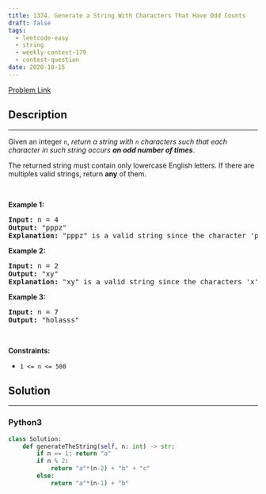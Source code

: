 ```yaml
---
title: 1374. Generate a String With Characters That Have Odd Counts
draft: false
tags: 
  - leetcode-easy
  - string
  - weekly-contest-179
  - contest-question
date: 2020-10-15
---
```


[Problem Link](https://leetcode.com/problems/generate-a-string-with-characters-that-have-odd-counts/)

## Description

---
<p>Given an&nbsp;integer <code>n</code>, <em>return a string with <code>n</code>&nbsp;characters such that each character in such string occurs <strong>an odd number of times</strong></em>.</p>

<p>The returned string must contain only lowercase English letters. If there are multiples valid strings, return <strong>any</strong> of them. &nbsp;</p>

<p>&nbsp;</p>
<p><strong class="example">Example 1:</strong></p>

<pre>
<strong>Input:</strong> n = 4
<strong>Output:</strong> &quot;pppz&quot;
<strong>Explanation:</strong> &quot;pppz&quot; is a valid string since the character &#39;p&#39; occurs three times and the character &#39;z&#39; occurs once. Note that there are many other valid strings such as &quot;ohhh&quot; and &quot;love&quot;.
</pre>

<p><strong class="example">Example 2:</strong></p>

<pre>
<strong>Input:</strong> n = 2
<strong>Output:</strong> &quot;xy&quot;
<strong>Explanation:</strong> &quot;xy&quot; is a valid string since the characters &#39;x&#39; and &#39;y&#39; occur once. Note that there are many other valid strings such as &quot;ag&quot; and &quot;ur&quot;.
</pre>

<p><strong class="example">Example 3:</strong></p>

<pre>
<strong>Input:</strong> n = 7
<strong>Output:</strong> &quot;holasss&quot;
</pre>

<p>&nbsp;</p>
<p><strong>Constraints:</strong></p>

<ul>
	<li><code>1 &lt;= n &lt;= 500</code></li>
</ul>


## Solution

---
### Python3
``` py title='generate-a-string-with-characters-that-have-odd-counts'
class Solution:
    def generateTheString(self, n: int) -> str:
        if n == 1: return "a"
        if n % 2:
            return "a"*(n-2) + "b" + "c"
        else:
            return "a"*(n-1) + "b"
```

